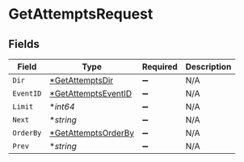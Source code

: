 # GetAttemptsRequest


## Fields

| Field                                                                | Type                                                                 | Required                                                             | Description                                                          |
| -------------------------------------------------------------------- | -------------------------------------------------------------------- | -------------------------------------------------------------------- | -------------------------------------------------------------------- |
| `Dir`                                                                | [*GetAttemptsDir](../../models/operations/getattemptsdir.md)         | :heavy_minus_sign:                                                   | N/A                                                                  |
| `EventID`                                                            | [*GetAttemptsEventID](../../models/operations/getattemptseventid.md) | :heavy_minus_sign:                                                   | N/A                                                                  |
| `Limit`                                                              | **int64*                                                             | :heavy_minus_sign:                                                   | N/A                                                                  |
| `Next`                                                               | **string*                                                            | :heavy_minus_sign:                                                   | N/A                                                                  |
| `OrderBy`                                                            | [*GetAttemptsOrderBy](../../models/operations/getattemptsorderby.md) | :heavy_minus_sign:                                                   | N/A                                                                  |
| `Prev`                                                               | **string*                                                            | :heavy_minus_sign:                                                   | N/A                                                                  |